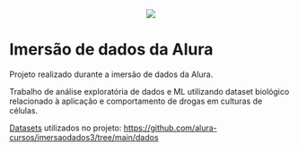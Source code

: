 <div align="center"><img src="https://www.splabor.com.br/blog/wp-content/uploads/2017/04/Cultivo-de-C%C3%A9lulas.png"></div>

# Imersão de dados da Alura

Projeto realizado durante a imersão de dados da Alura.

Trabalho de análise exploratória de dados e ML utilizando dataset biológico relacionado à aplicação e comportamento de drogas em culturas de células.

[Datasets](https://github.com/alura-cursos/imersaodados3/tree/main/dados) utilizados no projeto: https://github.com/alura-cursos/imersaodados3/tree/main/dados

